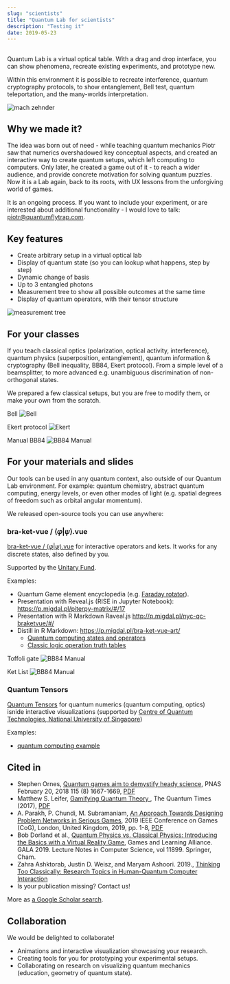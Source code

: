 ```yaml
---
slug: "scientists"
title: "Quantum Lab for scientists"
description: "Testing it"
date: 2019-05-23
---
```

##  

Quantum Lab is a virtual optical table. With a drag and drop interface, you can show phenomena, recreate existing experiments, and prototype new.

Within this environment it is possible to recreate interference, quantum cryptography protocols, to show entanglement, Bell test, quantum teleportation, and the many-worlds interpretation.

![mach zehnder](./interference_mach_zehnder.gif)

## Why we made it?

The idea was born out of need - while teaching quantum mechanics Piotr saw that numerics overshadowed key conceptual aspects, and created an interactive way to create quantum setups, which left computing to computers. Only later, he created a game out of it - to reach a wider audience, and provide concrete motivation for solving quantum puzzles. Now it is a Lab again, back to its roots, with UX lessons from the unforgiving world of games.

It is an ongoing process. If you want to include your experiment, or are interested about additional functionality - I would love to talk: piotr@quantumflytrap.com.

## Key features

- Create arbitrary setup in a virtual optical lab
- Display of quantum state (so you can lookup what happens, step by step)
- Dynamic change of basis
- Up to 3 entangled photons
- Measurement tree to show all possible outcomes at the same time
- Display of quantum operators, with their tensor structure

![measurement tree](./measurement_tree.gif)

## For your classes

If you teach classical optics (polarization, optical activity, interference), quantum physics (superposition, entanglement), quantum information & cryptography (Bell inequality, BB84, Ekert protocol). From a simple level of a beamsplitter, to more advanced e.g. unambiguous discrimination of non-orthogonal states.

We prepared a few classical setups, but you are free to modify them, or make your own from the scratch.  

Bell
![Bell](./bell.gif) 

Ekert protocol
![Ekert](./ekert.gif)  

Manual BB84
![BB84 Manual](./bb84_manual.gif)

<!-- TODO Add links to the setups -->

## For your materials and slides

Our tools can be used in any quantum context, also outside of our Quantum Lab environment. For example: quantum chemistry, abstract quantum computing, energy levels, or even other modes of light (e.g. spatial degrees of freedom such as orbital angular momentum).

We released open-source tools you can use anywhere:

### bra-ket-vue / ⟨𝜑|𝜓⟩.vue

[bra-ket-vue / ⟨𝜑|𝜓⟩.vue](https://github.com/Quantum-Game/bra-ket-vue) for interactive operators and kets.
It works for any discrete states, also defined by you.

Supported by the [Unitary Fund](https://unitary.fund/).

Examples:

- Quantum Game element encyclopedia (e.g. [Faraday rotator](https://quantumgame.io/info/faraday-rotator)).
- Presentation with Reveal.js (RISE in Jupyter Notebook): <https://p.migdal.pl/piterpy-matrix/#/17>
- Presentation with R Markdown Raveal.js <http://p.migdal.pl/nyc-qc-braketvue/#/>
- Distill in R Markdown: <https://p.migdal.pl/bra-ket-vue-art/>
  - [Quantum computing states and operators](https://p.migdal.pl/bra-ket-vue-art/ket.html)
  - [Classic logic operation truth tables](https://p.migdal.pl/bra-ket-vue-art/logic_operations.html)

Toffoli gate
![BB84 Manual](./bkv_toffoli.gif)

Ket List
![BB84 Manual](./bkv_list.gif)

### Quantum Tensors

[Quantum Tensors](https://github.com/Quantum-Game/quantum-tensors) for quantum numerics (quantum computing, optics) isnide interactive visualizations (supported by [Centre of Quantum Technologies, National University of Singapore](https://www.quantumlah.org/))

Examples:

- [quantum computing example](https://jsfiddle.net/stared/wusev5a9/8/)

## Cited in

- Stephen Ornes, [Quantum games aim to demystify heady science](https://doi.org/10.1073/pnas.1800744115), PNAS February 20, 2018 115 (8) 1667-1669, [PDF](https://www.pnas.org/content/pnas/115/8/1667.full.pdf)
- Matthew S. Leifer, [Gamifying Quantum Theory
  ](https://digitalcommons.chapman.edu/scs_articles/541/), The Quantum Times (2017), [PDF](https://digitalcommons.chapman.edu/cgi/viewcontent.cgi?article=1541&context=scs_articles)
- A. Parakh, P. Chundi, M. Subramaniam, [An Approach Towards Designing Problem Networks in Serious Games](https://doi.org/10.1109/CIG.2019.8848055), 2019 IEEE Conference on Games (CoG), London, United Kingdom, 2019, pp. 1-8, [PDF](https://ieee-cog.org/2019/papers/paper_113.pdf)
- Bob Dorland et al., [Quantum Physics vs. Classical Physics: Introducing the Basics with a Virtual Reality Game](https://doi.org/10.1007/978-3-030-34350-7_37), Games and Learning Alliance. GALA 2019. Lecture Notes in Computer Science, vol 11899. Springer, Cham.
- Zahra Ashktorab, Justin D. Weisz, and Maryam Ashoori. 2019., [Thinking Too Classically: Research Topics in Human-Quantum Computer Interaction](https://doi.org/10.1145/3290605.3300486)
- Is your publication missing? Contact us!

More as [a Google Scholar search](https://scholar.google.com/scholar?hl=en&as_sdt=0%2C5&q=%22quantumgame.io%22+OR+%22quantum+game+with+photons%22&btnG=).

## Collaboration

We would be delighted to collaborate!

- Animations and interactive visualization showcasing your research.
- Creating tools for you for prototyping your experimental setups.
- Collaborating on research on visualizing quantum mechanics (education, geometry of quantum state).
